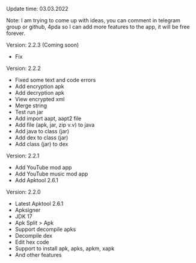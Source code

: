Update time: 03.03.2022

Note: I am trying to come up with ideas, you can comment in telegram group or github, 4pda so I can add more features to the app, it will be free forever.

Version: 2.2.3 (Coming soon)

+ Fix

Version: 2.2.2

+ Fixed some text and code errors
+ Add encryption apk
+ Add decryption apk
+ View encrypted xml
+ Merge string
+ Test run jar
+ Add import aapt, aapt2 file
+ Add file (apk, jar, zip v.v) to java
+ Add java to class (jar) <beta>
+ Add dex to class (jar)
+ Add class (jar) to dex

Version: 2.2.1

+ Add YouTube mod app
+ Add YouTube music mod app
+ Add Apktool 2.6.1

Version: 2.2.0

+ Latest Apktool 2.6.1 
+ Apksigner 
+ JDK 17 
+ Apk Split > Apk 
+ Support decompile apks 
+ Decompile dex 
+ Edit hex code 
+ Support to install apk, apks, apkm, xapk
+ And other features
